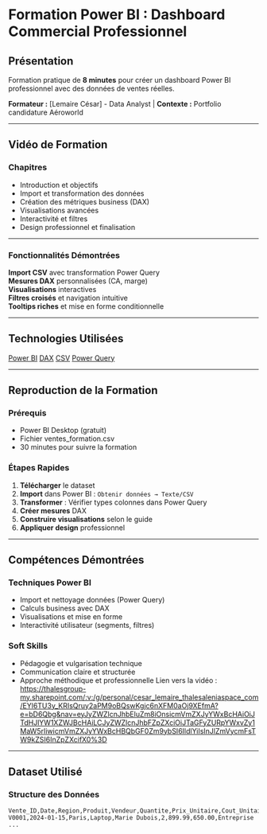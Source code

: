 # Formation Power BI : Dashboard Commercial Professionnel



## Présentation

Formation pratique de **8 minutes** pour créer un dashboard Power BI professionnel avec des données de ventes réelles.

**Formateur :** [Lemaire César] - Data Analyst | **Contexte :** Portfolio candidature Aéroworld

---

##  Vidéo de Formation


### Chapitres
- Introduction et objectifs
- Import et transformation des données
- Création des métriques business (DAX)
- Visualisations avancées
- Interactivité et filtres
- Design professionnel et finalisation

---

### Fonctionnalités Démontrées
 **Import CSV** avec transformation Power Query  
 **Mesures DAX** personnalisées (CA, marge)  
 **Visualisations** interactives  
 **Filtres croisés** et navigation intuitive   
 **Tooltips riches** et mise en forme conditionnelle  

---

## Technologies Utilisées

[Power BI](https://img.shields.io/badge/Power%20BI-F2C811?style=flat&logo=powerbi&logoColor=black)
[DAX](https://img.shields.io/badge/DAX-Formulas-orange?style=flat)
[CSV](https://img.shields.io/badge/CSV-Data%20Source-green?style=flat)
[Power Query](https://img.shields.io/badge/Power%20Query-ETL-blue?style=flat)

---

## Reproduction de la Formation

### Prérequis
- Power BI Desktop (gratuit)
- Fichier ventes_formation.csv
- 30 minutes pour suivre la formation

### Étapes Rapides
1. **Télécharger** le dataset
2. **Import** dans Power BI : `Obtenir données → Texte/CSV`
3. **Transformer** : Vérifier types colonnes dans Power Query
4. **Créer mesures** DAX 
5. **Construire visualisations** selon le guide
6. **Appliquer design** professionnel

---

##  Compétences Démontrées

###  **Techniques Power BI**
- Import et nettoyage données (Power Query)
- Calculs business avec DAX
- Visualisations et mise en forme
- Interactivité utilisateur (segments, filtres)


### **Soft Skills**
- Pédagogie et vulgarisation technique
- Communication claire et structurée
- Approche méthodique et professionnelle
 Lien vers la vidéo : https://thalesgroup-my.sharepoint.com/:v:/g/personal/cesar_lemaire_thalesaleniaspace_com/EYl6TU3y_KRIsQruy2aPM9oBQswKgjc6nXFM0aOj9XEfmA?e=bD6Qbg&nav=eyJyZWZlcnJhbEluZm8iOnsicmVmZXJyYWxBcHAiOiJTdHJlYW1XZWJBcHAiLCJyZWZlcnJhbFZpZXciOiJTaGFyZURpYWxvZy1MaW5rIiwicmVmZXJyYWxBcHBQbGF0Zm9ybSI6IldlYiIsInJlZmVycmFsTW9kZSI6InZpZXcifX0%3D
---

## Dataset Utilisé

### Structure des Données
```csv
Vente_ID,Date,Region,Produit,Vendeur,Quantite,Prix_Unitaire,Cout_Unitaire,Type_Client
V0001,2024-01-15,Paris,Laptop,Marie Dubois,2,899.99,650.00,Entreprise
...

